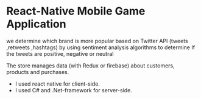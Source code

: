 # React-Native Mobile Game Application



we determine which brand is more popular based on Twitter API (tweets ,retweets ,hashtags) 
by using sentiment analysis algorithms to determine If the tweets are positive, negative or neutral
   
The store manages data (with Redux or firebase) about customers, products and purchases.

- I used react native for client-side. 
- I used C# and .Net-framework  for server-side. 








